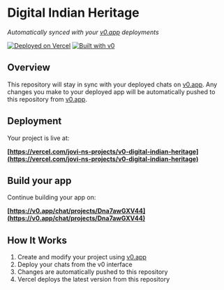 # Digital Indian Heritage

*Automatically synced with your [v0.app](https://v0.app) deployments*

[![Deployed on Vercel](https://img.shields.io/badge/Deployed%20on-Vercel-black?style=for-the-badge&logo=vercel)](https://vercel.com/jovi-ns-projects/v0-digital-indian-heritage)
[![Built with v0](https://img.shields.io/badge/Built%20with-v0.app-black?style=for-the-badge)](https://v0.app/chat/projects/Dna7awGXV44)

## Overview

This repository will stay in sync with your deployed chats on [v0.app](https://v0.app).
Any changes you make to your deployed app will be automatically pushed to this repository from [v0.app](https://v0.app).

## Deployment

Your project is live at:

**[https://vercel.com/jovi-ns-projects/v0-digital-indian-heritage](https://vercel.com/jovi-ns-projects/v0-digital-indian-heritage)**

## Build your app

Continue building your app on:

**[https://v0.app/chat/projects/Dna7awGXV44](https://v0.app/chat/projects/Dna7awGXV44)**

## How It Works

1. Create and modify your project using [v0.app](https://v0.app)
2. Deploy your chats from the v0 interface
3. Changes are automatically pushed to this repository
4. Vercel deploys the latest version from this repository